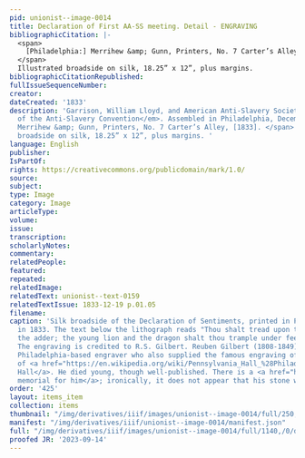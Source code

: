 ```yaml
---
pid: unionist--image-0014
title: Declaration of First AA-SS meeting. Detail - ENGRAVING
bibliographicCitation: |-
  <span>
    [Philadelphia:] Merrihew &amp; Gunn, Printers, No. 7 Carter’s Alley, [1833].
  </span>
  Illustrated broadside on silk, 18.25” x 12”, plus margins.
bibliographicCitationRepublished: 
fullIssueSequenceNumber: 
creator: 
dateCreated: '1833'
description: 'Garrison, William Lloyd, and American Anti-Slavery Society. <em>Declaration
  of the Anti-Slavery Convention</em>. Assembled in Philadelphia, December 4, 1833.<span>   [Philadelphia:]
  Merrihew &amp; Gunn, Printers, No. 7 Carter’s Alley, [1833]. </span> Illustrated
  broadside on silk, 18.25” x 12”, plus margins. '
language: English
publisher: 
IsPartOf: 
rights: https://creativecommons.org/publicdomain/mark/1.0/
source: 
subject: 
type: Image
category: Image
articleType: 
volume: 
issue: 
transcription: 
scholarlyNotes: 
commentary: 
relatedPeople: 
featured: 
repeated: 
relatedImage: 
relatedText: unionist--text-0159
relatedTextIssue: 1833-12-19 p.01.05
filename: 
caption: 'Silk broadside of the Declaration of Sentiments, printed in Philadelphia
  in 1833. The text below the lithograph reads "Thou shalt tread upon the lion and
  the adder; the young lion and the dragon shalt thou trample under feet" (Psalm 91:13).
  The engraving is credited to R.S. Gilbert. Reuben Gilbert (1808-1849) was an important
  Philadelphia-based engraver who also supplied the famous engraving of the ruins
  of <a href="https://en.wikipedia.org/wiki/Pennsylvania_Hall_%28Philadelphia%29#/media/File:Pennsylvania_Hall_after_fire.jpg">Pennsylvania
  Hall</a>. He died young, though well-published. There is a <a href="https://www.findagrave.com/memorial/104231115/reuben-s-gilbert?_gl=1*effs81*_ga*MTUyMjQxNDg5NS4xNjU5NTYyOTE2*_ga_4QT8FMEX30*NDI0Njk2OGEtZmM3ZS00YjkyLWI1YzItMWY0MzM5ZGU3N2ZkLjcuMS4xNjc5MDAxNjA3LjMyLjAuMA">Find-a-Grave
  memorial for him</a>; ironically, it does not appear that his stone was well-engraved. '
order: '425'
layout: items_item
collection: items
thumbnail: "/img/derivatives/iiif/images/unionist--image-0014/full/250,/0/default.jpg"
manifest: "/img/derivatives/iiif/unionist--image-0014/manifest.json"
full: "/img/derivatives/iiif/images/unionist--image-0014/full/1140,/0/default.jpg"
proofed JR: '2023-09-14'
---
```

